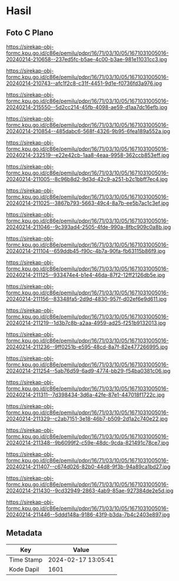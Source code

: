 # Hasil

## Foto C Plano

https://sirekap-obj-formc.kpu.go.id/c86e/pemilu/pdpr/16/71/03/10/05/1671031005016-20240214-210658--237ed5fc-b5ae-4c00-b3ae-981e11031cc3.jpg

https://sirekap-obj-formc.kpu.go.id/c86e/pemilu/pdpr/16/71/03/10/05/1671031005016-20240214-210743--afc1f2c8-c31f-4451-9d1e-f0736fd3a976.jpg

https://sirekap-obj-formc.kpu.go.id/c86e/pemilu/pdpr/16/71/03/10/05/1671031005016-20240214-215550--5d2cc214-45fb-4098-ae59-d1aa7dc16efb.jpg

https://sirekap-obj-formc.kpu.go.id/c86e/pemilu/pdpr/16/71/03/10/05/1671031005016-20240214-210854--485dabc6-568f-4326-9b95-6fea189a552a.jpg

https://sirekap-obj-formc.kpu.go.id/c86e/pemilu/pdpr/16/71/03/10/05/1671031005016-20240214-232519--e22e42cb-1aa8-4eaa-9958-362ccb853eff.jpg

https://sirekap-obj-formc.kpu.go.id/c86e/pemilu/pdpr/16/71/03/10/05/1671031005016-20240214-211005--8c96b8d2-9d3d-42c9-a251-b2c1bbff7ec4.jpg

https://sirekap-obj-formc.kpu.go.id/c86e/pemilu/pdpr/16/71/03/10/05/1671031005016-20240214-211025--3867b793-5663-49c4-8a7b-ee5b7ac1c3ef.jpg

https://sirekap-obj-formc.kpu.go.id/c86e/pemilu/pdpr/16/71/03/10/05/1671031005016-20240214-211046--9c393ad4-2505-4fde-990a-8fbc909c0a8b.jpg

https://sirekap-obj-formc.kpu.go.id/c86e/pemilu/pdpr/16/71/03/10/05/1671031005016-20240214-211104--659ddb45-f90c-4b7a-90fa-fb63115b86f9.jpg

https://sirekap-obj-formc.kpu.go.id/c86e/pemilu/pdpr/16/71/03/10/05/1671031005016-20240214-211125--933474e4-b1e4-46da-87f2-12ff2126db5e.jpg

https://sirekap-obj-formc.kpu.go.id/c86e/pemilu/pdpr/16/71/03/10/05/1671031005016-20240214-211156--83348fa5-2d9d-4830-957f-d02ef6e9d611.jpg

https://sirekap-obj-formc.kpu.go.id/c86e/pemilu/pdpr/16/71/03/10/05/1671031005016-20240214-211219--1d3b7c8b-a2aa-4959-ad25-f251b9132013.jpg

https://sirekap-obj-formc.kpu.go.id/c86e/pemilu/pdpr/16/71/03/10/05/1671031005016-20240214-211236--9ff0251b-e595-48cd-8a7f-82e477266995.jpg

https://sirekap-obj-formc.kpu.go.id/c86e/pemilu/pdpr/16/71/03/10/05/1671031005016-20240214-211254--5ab76d59-6ad9-4774-bb29-f54ba0381c06.jpg

https://sirekap-obj-formc.kpu.go.id/c86e/pemilu/pdpr/16/71/03/10/05/1671031005016-20240214-211311--7d398434-3d6a-42fe-87e1-447018f1722c.jpg

https://sirekap-obj-formc.kpu.go.id/c86e/pemilu/pdpr/16/71/03/10/05/1671031005016-20240214-211329--c2ab7151-3e18-46b7-b509-2d1a2c740e22.jpg

https://sirekap-obj-formc.kpu.go.id/c86e/pemilu/pdpr/16/71/03/10/05/1671031005016-20240214-211348--9b6099f2-c59e-48dc-9cda-821491c78ce7.jpg

https://sirekap-obj-formc.kpu.go.id/c86e/pemilu/pdpr/16/71/03/10/05/1671031005016-20240214-211407--c674d026-82b0-44d8-9f3b-94a89ca1bd27.jpg

https://sirekap-obj-formc.kpu.go.id/c86e/pemilu/pdpr/16/71/03/10/05/1671031005016-20240214-211430--9cd32949-2863-4ab9-85ae-927384de2e5d.jpg

https://sirekap-obj-formc.kpu.go.id/c86e/pemilu/pdpr/16/71/03/10/05/1671031005016-20240214-211446--5ddd148a-9186-43f9-b3da-7b4c2403e897.jpg


## Metadata

| Key        | Value               |
| ---------- | ------------------- |
| Time Stamp | 2024-02-17 13:05:41 |
| Kode Dapil | 1601                |



